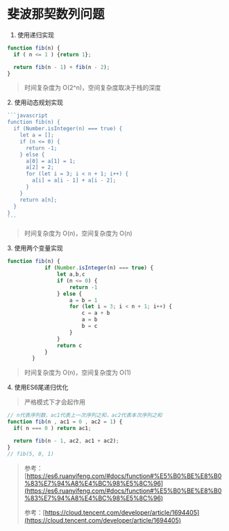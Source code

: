 # 斐波那契数列问题

1. 使用递归实现

```javascript
function fib(n) {
  if ( n <= 1 ) {return 1};

  return fib(n - 1) + fib(n - 2);
}
```

> 时间复杂度为 O(2^n)，空间复杂度取决于栈的深度

2\. 使用动态规划实现

````javascript
```javascript
function fib(n) {
  if (Number.isInteger(n) === true) {
    let a = [];
    if (n <= 0) {
      return -1;
    } else {
      a[0] = a[1] = 1;
      a[2] = 2;
      for (let i = 3; i < n + 1; i++) {
        a[i] = a[i - 1] + a[i - 2];
      }
    }
    return a[n];
  }
}
```
````

> 时间复杂度为 O(n)，空间复杂度为 O(n)

3\. 使用两个变量实现

```javascript
function fib(n) {
			if (Number.isInteger(n) === true) {
				let a,b,c
				if (n <= 0) {
					return -1
				} else {
					a = b = 1
					for (let i = 3; i < n + 1; i++) {
						c = a + b
						a = b
						b = c
					}
				}
				return c
			}
		}
```

> 时间复杂度为 O(n)，空间复杂度为 O(1)

4\. 使用ES6尾递归优化

> 严格模式下才会起作用

```javascript
// n代表序列数，ac1代表上一次序列之和，ac2代表本次序列之和
function fib(n , ac1 = 0 , ac2 = 1) {
  if( n === 0 ) return ac1;

  return fib(n - 1, ac2, ac1 + ac2);
}
// fib(5, 0, 1)
```

> 参考：[https://es6.ruanyifeng.com/#docs/function#%E5%B0%BE%E8%B0%83%E7%94%A8%E4%BC%98%E5%8C%96](https://es6.ruanyifeng.com/#docs/function#%E5%B0%BE%E8%B0%83%E7%94%A8%E4%BC%98%E5%8C%96)
>
> 参考：[https://cloud.tencent.com/developer/article/1694405](https://cloud.tencent.com/developer/article/1694405)

